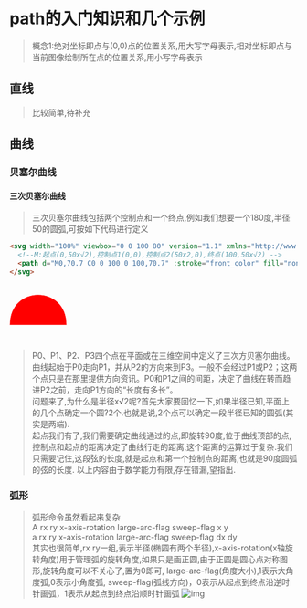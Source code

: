 # path的入门知识和几个示例
> 概念1:绝对坐标即点与(0,0)点的位置关系,用大写字母表示,相对坐标即点与当前图像绘制所在点的位置关系,用小写字母表示
## 直线
> 比较简单,待补充
## 曲线
### 贝塞尔曲线
#### 三次贝塞尔曲线
> 三次贝塞尔曲线包括两个控制点和一个终点,例如我们想要一个180度,半径50的圆弧,可按如下代码进行定义
```html
<svg width="100%" viewbox="0 0 100 80" version="1.1" xmlns="http://www.w3.org/2000/svg">
  <!--M:起点(0,50x√2),控制点1(0,0),控制点2(50x2,0),终点(100,50x√2) -->
  <path d="M0,70.7 C0 0 100 0 100,70.7" :stroke="front_color" fill="none" style="stroke-width:1px"/>
</svg>
```

<div style="width:100px;height:100px">
<svg width="100%" viewbox="0 0 100 80" version="1.1" xmlns="http://www.w3.org/2000/svg">
  <!--M:起点(0,50x√2),控制点1(0,0),控制点2(50x2,0),终点(100,50x√2) -->
  <path d="M0,70.7 C0 0 100 0 100,70.7" stroke="#fff" fill="red" style="stroke-width:1px"/>
</svg>
</div>


> P0、P1、P2、P3四个点在平面或在三维空间中定义了三次方贝塞尔曲线。曲线起始于P0走向P1，并从P2的方向来到P3。一般不会经过P1或P2；这两个点只是在那里提供方向资讯。P0和P1之间的间距，决定了曲线在转而趋进P2之前，走向P1方向的“长度有多长”。  
> 问题来了,为什么是半径x√2呢?首先大家要回忆一下,如果半径已知,平面上的几个点确定一个圆?2个.也就是说,2个点可以确定一段半径已知的圆弧(其实是两端).  
> 起点我们有了,我们需要确定曲线通过的点,即旋转90度,位于曲线顶部的点,控制点和起点的距离决定了曲线行走的距离,这个距离的运算过于复杂.我们只需要记住,这段弦的长度,就是起点和第一个控制点的距离,也就是90度圆弧的弦的长度.
> 以上内容由于数学能力有限,存在错漏,望指出.
### 弧形
> 弧形命令虽然看起来复杂  
> A rx ry x-axis-rotation large-arc-flag sweep-flag x y  
> a rx ry x-axis-rotation large-arc-flag sweep-flag dx dy  
> 其实也很简单,rx ry一组,表示半径(椭圆有两个半径),x-axis-rotation(x轴旋转角度)用于管理弧的旋转角度,如果只是画正圆,由于正圆是圆心点对称图形,旋转角度可以不关心了,置为0即可, large-arc-flag(角度大小),1表示大角度弧,0表示小角度弧, sweep-flag(弧线方向)，0表示从起点到终点沿逆时针画弧，1表示从起点到终点沿顺时针画弧
![img](https://developer.mozilla.org/@api/deki/files/345/=SVGArcs_Flags.png)

